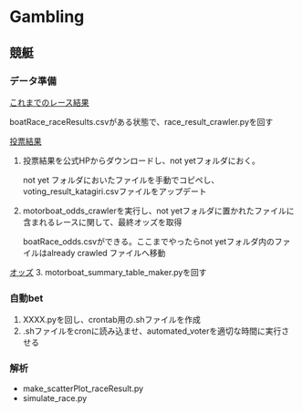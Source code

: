 # Gambling

## 競艇
### データ準備

<u>これまでのレース結果</u>

boatRace_raceResults.csvがある状態で、race_result_crawler.pyを回す
 
<u>投票結果</u>
1. 投票結果を公式HPからダウンロードし、not yetフォルダにおく。

    not yet フォルダにおいたファイルを手動でコピペし、voting_result_katagiri.csvファイルをアップデート
    
2. motorboat_odds_crawlerを実行し、not yetフォルダに置かれたファイルに含まれるレースに関して、最終オッズを取得

    boatRace_odds.csvができる。ここまでやったらnot yetフォルダ内のファイルはalready crawled ファイルへ移動

<u>オッズ</u>
3. motorboat_summary_table_maker.pyを回す

### 自動bet
1. XXXX.pyを回し、crontab用の.shファイルを作成
2. .shファイルをcronに読み込ませ、automated_voterを適切な時間に実行させる

### 解析
- make_scatterPlot_raceResult.py
- simulate_race.py
